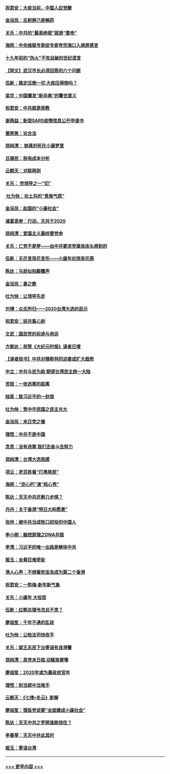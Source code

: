 #### [祝君安：大疫当前，中国人应觉醒](../pages/nsc993/n11821946.md?t=01261522) 
#### [金浴凤：反躬罪己是解药](../pages/nsc993/n11820280.md?t=01261522) 
#### [关乐：中共的“最高绝密”就是“要命”](../pages/nsc993/n11816946.md?t=01261522) 
#### [海网：中央维稳专家组专家夸完海口入病房感言](../pages/nsc993/n11815138.md?t=01261522) 
#### [十九年前的“伪火”不攻自破的世纪谎言](../pages/nsc993/n11813238.md?t=01261522) 
#### [【网文】武汉市长必须回答的六个问题](../pages/nsc993/n11813848.md?t=01261522) 
#### [伍新：稳定压倒一切 大疫压得倒吗？](../pages/nsc993/n11812634.md?t=01261522) 
#### [梁京：中国爆发“新非典”的警世意义](../pages/nsc993/n11812554.md?t=01261522) 
#### [祝君安：中共就是邪教](../pages/nsc993/n11812431.md?t=01261522) 
#### [谢燕益：新型SARS疫情信息公开申请书](../pages/nsc993/n11808840.md?t=01261522) 
#### [蜀笑笑：论合法](../pages/nsc993/n11808064.md?t=01261522) 
#### [郑纯清： 她真的死在小康梦里](../pages/nsc993/n11806623.md?t=01261522) 
#### [吕锡民：核电成本分析](../pages/nsc993/n11806284.md?t=01261522) 
#### [云鹤天：对联两则](../pages/nsc993/n11805957.md?t=01261522) 
#### [关乐： 党领导之一“切”](../pages/nsc993/n11804505.md?t=01261522) 
#### [ 吐为快：论土共的“贵族气质”](../pages/nsc993/n11804490.md?t=01261522) 
#### [金浴凤：赵国的“小康社会”](../pages/nsc993/n11804452.md?t=01261522) 
#### [诸葛高参：行动，灭共于2020](../pages/nsc993/n11804120.md?t=01261522) 
#### [郑纯清：爱国主义最终要党命](../pages/nsc993/n11802197.md?t=01261522) 
#### [关乐：亡党不是梦——由中共要求党章放床头想到的](../pages/nsc993/n11802156.md?t=01261522) 
#### [伍新：无花言现花言形——小康年初哭吴花燕](../pages/nsc993/n11800044.md?t=01261522) 
#### [陈达：马屁似拍颠覆声](../pages/nsc993/n11800010.md?t=01261522) 
#### [金浴凤：春之歌](../pages/nsc993/n11797687.md?t=01261522) 
#### [吐为快：让领导先走](../pages/nsc993/n11797512.md?t=01261522) 
#### [刘博：众志所归——2020台湾大选的启示](../pages/nsc993/n11796878.md?t=01261522) 
#### [祝君安：妖共畜心剖](../pages/nsc993/n11794273.md?t=01261522) 
#### [文武：国民党的前途与命运](../pages/nsc993/n11794198.md?t=01261522) 
#### [方能达：祝贺《大纪元时报》读者日增](../pages/nsc993/n11793807.md?t=01261522) 
#### [【读者投书】中共对穆斯林的迫害成扩大趋势](../pages/nsc993/n11791371.md?t=01261522) 
#### [中立：中共与民为敌 期望台湾民主统一大陆](../pages/nsc993/n11790392.md?t=01261522) 
#### [苦胆：一张选票的距离](../pages/nsc993/n11788914.md?t=01261522) 
#### [陆客：致习近平的一封信](../pages/nsc993/n11788867.md?t=01261522) 
#### [吐为快：贺中华民国之民主光大](../pages/nsc993/n11788618.md?t=01261522) 
#### [金浴凤：末日党之像](../pages/nsc993/n11787475.md?t=01261522) 
#### [理悟：中共不是中国](../pages/nsc993/n11787463.md?t=01261522) 
#### [念贲：没有选票  我们去奋斗去努力](../pages/nsc993/n11787398.md?t=01261522) 
#### [郑纯清：台湾大选观感](../pages/nsc993/n11786210.md?t=01261522) 
#### [项云：老百姓看“打黑除恶”](../pages/nsc993/n11785398.md?t=01261522) 
#### [海网：“空心朽”演“核心秀”](../pages/nsc993/n11783874.md?t=01261522) 
#### [陈达：天灭中共还剩几步棋？](../pages/nsc993/n11783719.md?t=01261522) 
#### [丹丹：关于香港“明日大屿愿景”](../pages/nsc993/n11783273.md?t=01261522) 
#### [张林：被中共当成牲口奴役的中国人](../pages/nsc993/n11782397.md?t=01261522) 
#### [李小刚：脑控原理之DNA共振](../pages/nsc993/n11780962.md?t=01261522) 
#### [李清：习近平的唯一出路是解体中共](../pages/nsc993/n11780866.md?t=01261522) 
#### [振玉：炎黄巨难奇耻](../pages/nsc993/n11779632.md?t=01261522) 
#### [港人心声：不想看到宝岛成为第二个香港](../pages/nsc993/n11778817.md?t=01261522) 
#### [祝君安：一剪梅‧新年新气象](../pages/nsc993/n11776340.md?t=01261522) 
#### [关乐：小康年 大役现](../pages/nsc993/n11774213.md?t=01261522) 
#### [伍新：红朝总理令怎总不灵？](../pages/nsc993/n11770813.md?t=01261522) 
#### [廖祖笙：千年不遇的乱政](../pages/nsc993/n11770373.md?t=01261522) 
#### [吐为快：公检法司快收手](../pages/nsc993/n11770359.md?t=01261522) 
#### [关乐：就王志民下台寄语有良港警](../pages/nsc993/n11769903.md?t=01261522) 
#### [郑纯清：恶党末日临 动辄挨掌嘴](../pages/nsc993/n11769356.md?t=01261522) 
#### [廖祖笙：2020年或为暴政收官年](../pages/nsc993/n11768216.md?t=01261522) 
#### [理悟：别当郎中当推手](../pages/nsc993/n11768243.md?t=01261522) 
#### [云鹤天：《七律▪冬云》新解](../pages/nsc993/n11768204.md?t=01261522) 
#### [廖祖笙：饿饭党说要“全面建成小康社会”](../pages/nsc993/n11767482.md?t=01261522) 
#### [陈达：天灭中共之罗网谁能挡住？](../pages/nsc993/n11767465.md?t=01261522) 
#### [李春草：天灭中共此其时](../pages/nsc993/n11767452.md?t=01261522) 
#### [振玉：寄语台湾](../pages/nsc993/n11767432.md?t=01261522) 

----
#### [ >>> 更早内容 <<< ](../indexes/nsc993-earlier.md)
